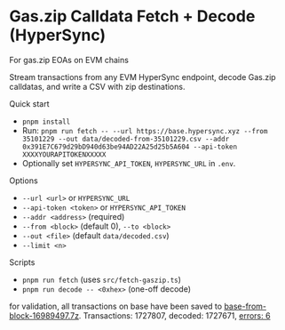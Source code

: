 # Gas.zip Calldata Fetch + Decode (HyperSync)

For gas.zip EOAs on EVM chains

Stream transactions from any EVM HyperSync endpoint, decode Gas.zip calldatas, and write a CSV with zip destinations.

Quick start
- `pnpm install`
- Run: `pnpm run fetch -- --url https://base.hypersync.xyz --from 35101229 --out data/decoded-from-35101229.csv --addr 0x391E7C679d29bD940d63be94AD22A25d25b5A604 --api-token XXXXYOURAPITOKENXXXXX`
- Optionally set `HYPERSYNC_API_TOKEN`, `HYPERSYNC_URL` in `.env`.

Options
- `--url <url>` or `HYPERSYNC_URL`
- `--api-token <token>` or `HYPERSYNC_API_TOKEN`
- `--addr <address>` (required)
- `--from <block>` (default 0), `--to <block>`
- `--out <file>` (default `data/decoded.csv`)
- `--limit <n>`

Scripts
- `pnpm run fetch` (uses `src/fetch-gaszip.ts`)
- `pnpm run decode -- <0xhex>` (one-off decode)

for validation, all transactions on base have been saved to [base-from-block-16989497.7z](data/base-from-block-16989497.7z). Transactions: 1727807, decoded: 1727671, [errors: 6](data/base-from-block-16989497-errors.csv)